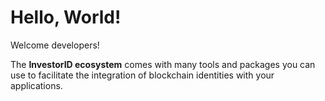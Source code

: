 # Hello, World!

Welcome developers!

The **InvestorID ecosystem** comes with many tools and packages you can use to facilitate the integration of blockchain identities with your applications.
